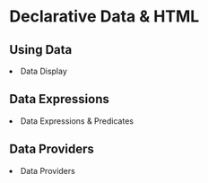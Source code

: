 # Declarative Data & HTML

## Using Data

<li>
  <ion-icon slot="start" name="code-download-outline"></ion-icon>
  <x-link href="/data/display">
    Data Display
  </x-link>
</li>

## Data Expressions

<li>
  <ion-icon slot="start" name="code-slash-outline"></ion-icon>
  <x-link href="/data/expressions">
    Data Expressions & Predicates
  </x-link>
</li>

## Data Providers

<li>
  <ion-icon slot="start" name="business-outline"></ion-icon>
  <x-link href="/data/providers">
    Data Providers
  </x-link>
</li>

